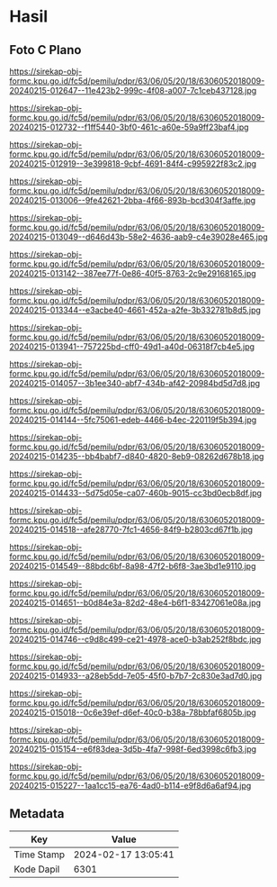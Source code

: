 # Hasil

## Foto C Plano

https://sirekap-obj-formc.kpu.go.id/fc5d/pemilu/pdpr/63/06/05/20/18/6306052018009-20240215-012647--11e423b2-999c-4f08-a007-7c1ceb437128.jpg

https://sirekap-obj-formc.kpu.go.id/fc5d/pemilu/pdpr/63/06/05/20/18/6306052018009-20240215-012732--f1ff5440-3bf0-461c-a60e-59a9ff23baf4.jpg

https://sirekap-obj-formc.kpu.go.id/fc5d/pemilu/pdpr/63/06/05/20/18/6306052018009-20240215-012919--3e399818-9cbf-4691-84f4-c995922f83c2.jpg

https://sirekap-obj-formc.kpu.go.id/fc5d/pemilu/pdpr/63/06/05/20/18/6306052018009-20240215-013006--9fe42621-2bba-4f66-893b-bcd304f3affe.jpg

https://sirekap-obj-formc.kpu.go.id/fc5d/pemilu/pdpr/63/06/05/20/18/6306052018009-20240215-013049--d646d43b-58e2-4636-aab9-c4e39028e465.jpg

https://sirekap-obj-formc.kpu.go.id/fc5d/pemilu/pdpr/63/06/05/20/18/6306052018009-20240215-013142--387ee77f-0e86-40f5-8763-2c9e29168165.jpg

https://sirekap-obj-formc.kpu.go.id/fc5d/pemilu/pdpr/63/06/05/20/18/6306052018009-20240215-013344--e3acbe40-4661-452a-a2fe-3b332781b8d5.jpg

https://sirekap-obj-formc.kpu.go.id/fc5d/pemilu/pdpr/63/06/05/20/18/6306052018009-20240215-013941--757225bd-cff0-49d1-a40d-06318f7cb4e5.jpg

https://sirekap-obj-formc.kpu.go.id/fc5d/pemilu/pdpr/63/06/05/20/18/6306052018009-20240215-014057--3b1ee340-abf7-434b-af42-20984bd5d7d8.jpg

https://sirekap-obj-formc.kpu.go.id/fc5d/pemilu/pdpr/63/06/05/20/18/6306052018009-20240215-014144--5fc75061-edeb-4466-b4ec-220119f5b394.jpg

https://sirekap-obj-formc.kpu.go.id/fc5d/pemilu/pdpr/63/06/05/20/18/6306052018009-20240215-014235--bb4babf7-d840-4820-8eb9-08262d678b18.jpg

https://sirekap-obj-formc.kpu.go.id/fc5d/pemilu/pdpr/63/06/05/20/18/6306052018009-20240215-014433--5d75d05e-ca07-460b-9015-cc3bd0ecb8df.jpg

https://sirekap-obj-formc.kpu.go.id/fc5d/pemilu/pdpr/63/06/05/20/18/6306052018009-20240215-014518--afe28770-7fc1-4656-84f9-b2803cd67f1b.jpg

https://sirekap-obj-formc.kpu.go.id/fc5d/pemilu/pdpr/63/06/05/20/18/6306052018009-20240215-014549--88bdc6bf-8a98-47f2-b6f8-3ae3bd1e9110.jpg

https://sirekap-obj-formc.kpu.go.id/fc5d/pemilu/pdpr/63/06/05/20/18/6306052018009-20240215-014651--b0d84e3a-82d2-48e4-b6f1-83427061e08a.jpg

https://sirekap-obj-formc.kpu.go.id/fc5d/pemilu/pdpr/63/06/05/20/18/6306052018009-20240215-014746--c9d8c499-ce21-4978-ace0-b3ab252f8bdc.jpg

https://sirekap-obj-formc.kpu.go.id/fc5d/pemilu/pdpr/63/06/05/20/18/6306052018009-20240215-014933--a28eb5dd-7e05-45f0-b7b7-2c830e3ad7d0.jpg

https://sirekap-obj-formc.kpu.go.id/fc5d/pemilu/pdpr/63/06/05/20/18/6306052018009-20240215-015018--0c6e39ef-d6ef-40c0-b38a-78bbfaf6805b.jpg

https://sirekap-obj-formc.kpu.go.id/fc5d/pemilu/pdpr/63/06/05/20/18/6306052018009-20240215-015154--e6f83dea-3d5b-4fa7-998f-6ed3998c6fb3.jpg

https://sirekap-obj-formc.kpu.go.id/fc5d/pemilu/pdpr/63/06/05/20/18/6306052018009-20240215-015227--1aa1cc15-ea76-4ad0-b114-e9f8d6a6af94.jpg


## Metadata

| Key        | Value               |
| ---------- | ------------------- |
| Time Stamp | 2024-02-17 13:05:41 |
| Kode Dapil | 6301                |



